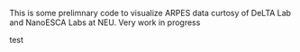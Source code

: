This is some prelimnary code to visualize ARPES data curtosy of DeLTA Lab and NanoESCA Labs at NEU.
Very work in progress

test

